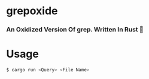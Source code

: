# grepoxide
### An Oxidized Version Of grep. Written In Rust 🚀

# Usage
```bash
$ cargo run <Query> <File Name>
```
